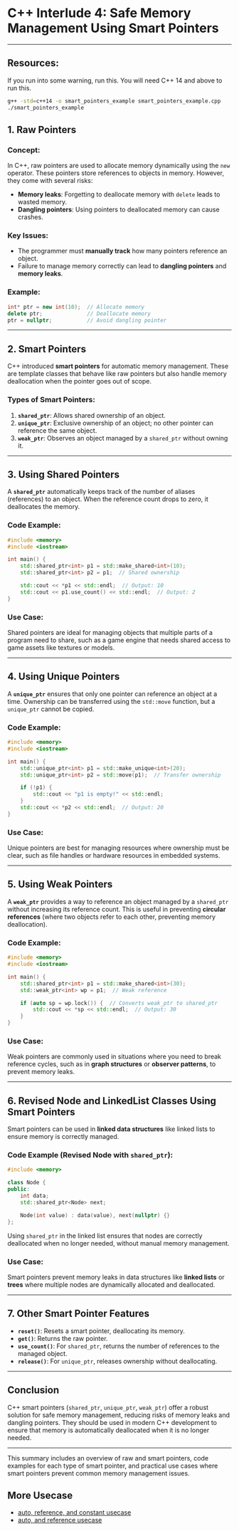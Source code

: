 # C++ Interlude 4: Safe Memory Management Using Smart Pointers

---
## Resources: 
If you run into some warning, run this. You will need C++ 14 and above to run this.
```bash
g++ -std=c++14 -o smart_pointers_example smart_pointers_example.cpp
./smart_pointers_example
```


## **1. Raw Pointers**

### **Concept**:
In C++, raw pointers are used to allocate memory dynamically using the `new` operator. These pointers store references to objects in memory. However, they come with several risks:
- **Memory leaks**: Forgetting to deallocate memory with `delete` leads to wasted memory.
- **Dangling pointers**: Using pointers to deallocated memory can cause crashes.

### **Key Issues**:
- The programmer must **manually track** how many pointers reference an object.
- Failure to manage memory correctly can lead to **dangling pointers** and **memory leaks**.

### **Example**:
```cpp
int* ptr = new int(10);  // Allocate memory
delete ptr;              // Deallocate memory
ptr = nullptr;           // Avoid dangling pointer
```

---

## **2. Smart Pointers**

C++ introduced **smart pointers** for automatic memory management. These are template classes that behave like raw pointers but also handle memory deallocation when the pointer goes out of scope.

### **Types of Smart Pointers**:
1. **`shared_ptr`**: Allows shared ownership of an object.
2. **`unique_ptr`**: Exclusive ownership of an object; no other pointer can reference the same object.
3. **`weak_ptr`**: Observes an object managed by a `shared_ptr` without owning it.

---

## **3. Using Shared Pointers**

A **`shared_ptr`** automatically keeps track of the number of aliases (references) to an object. When the reference count drops to zero, it deallocates the memory.

### **Code Example**:
```cpp
#include <memory>
#include <iostream>

int main() {
    std::shared_ptr<int> p1 = std::make_shared<int>(10);
    std::shared_ptr<int> p2 = p1;  // Shared ownership

    std::cout << *p1 << std::endl;  // Output: 10
    std::cout << p1.use_count() << std::endl;  // Output: 2
}
```

### **Use Case**:
Shared pointers are ideal for managing objects that multiple parts of a program need to share, such as a game engine that needs shared access to game assets like textures or models.

---

## **4. Using Unique Pointers**

A **`unique_ptr`** ensures that only one pointer can reference an object at a time. Ownership can be transferred using the `std::move` function, but a `unique_ptr` cannot be copied.

### **Code Example**:
```cpp
#include <memory>
#include <iostream>

int main() {
    std::unique_ptr<int> p1 = std::make_unique<int>(20);
    std::unique_ptr<int> p2 = std::move(p1);  // Transfer ownership

    if (!p1) {
        std::cout << "p1 is empty!" << std::endl;
    }
    std::cout << *p2 << std::endl;  // Output: 20
}
```

### **Use Case**:
Unique pointers are best for managing resources where ownership must be clear, such as file handles or hardware resources in embedded systems.

---

## **5. Using Weak Pointers**

A **`weak_ptr`** provides a way to reference an object managed by a `shared_ptr` without increasing its reference count. This is useful in preventing **circular references** (where two objects refer to each other, preventing memory deallocation).

### **Code Example**:
```cpp
#include <memory>
#include <iostream>

int main() {
    std::shared_ptr<int> p1 = std::make_shared<int>(30);
    std::weak_ptr<int> wp = p1;  // Weak reference

    if (auto sp = wp.lock()) {  // Converts weak_ptr to shared_ptr
        std::cout << *sp << std::endl;  // Output: 30
    }
}
```

### **Use Case**:
Weak pointers are commonly used in situations where you need to break reference cycles, such as in **graph structures** or **observer patterns**, to prevent memory leaks.

---

## **6. Revised Node and LinkedList Classes Using Smart Pointers**

Smart pointers can be used in **linked data structures** like linked lists to ensure memory is correctly managed.

### **Code Example (Revised Node with `shared_ptr`)**:
```cpp
#include <memory>

class Node {
public:
    int data;
    std::shared_ptr<Node> next;

    Node(int value) : data(value), next(nullptr) {}
};
```

Using `shared_ptr` in the linked list ensures that nodes are correctly deallocated when no longer needed, without manual memory management.

### **Use Case**:
Smart pointers prevent memory leaks in data structures like **linked lists** or **trees** where multiple nodes are dynamically allocated and deallocated.

---

## **7. Other Smart Pointer Features**

- **`reset()`**: Resets a smart pointer, deallocating its memory.
- **`get()`**: Returns the raw pointer.
- **`use_count()`**: For `shared_ptr`, returns the number of references to the managed object.
- **`release()`**: For `unique_ptr`, releases ownership without deallocating.

---

## **Conclusion**

C++ smart pointers (`shared_ptr`, `unique_ptr`, `weak_ptr`) offer a robust solution for safe memory management, reducing risks of memory leaks and dangling pointers. They should be used in modern C++ development to ensure that memory is automatically deallocated when it is no longer needed.

--- 

This summary includes an overview of raw and smart pointers, code examples for each type of smart pointer, and practical use cases where smart pointers prevent common memory management issues.

## More Usecase
- [auto, reference, and constant usecase](./ConstAutoReference.md)
- [auto, and reference usecase](./AutoRefrence.md)